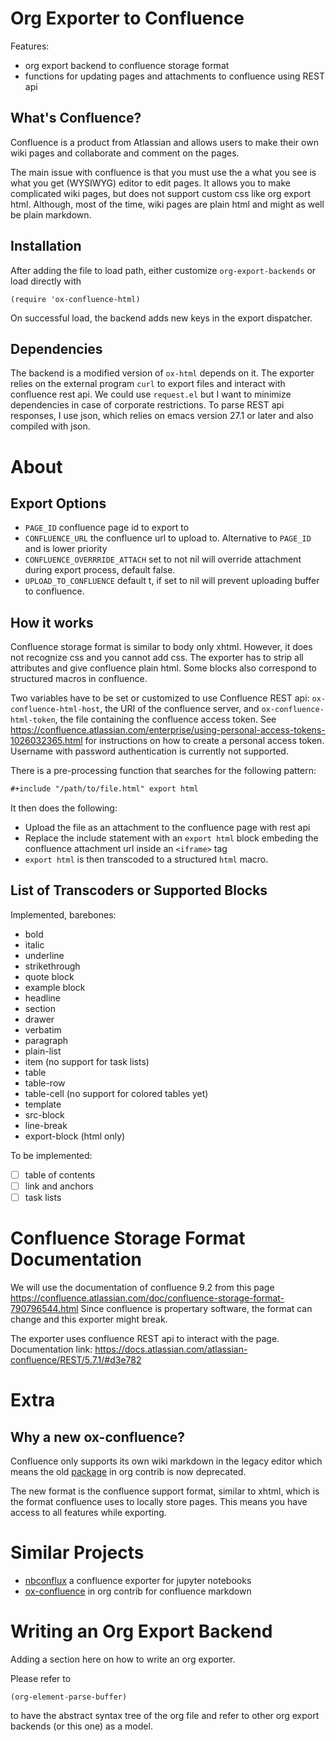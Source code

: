 # Org Exporter to Confluence

Features:
- org export backend to confluence storage format
- functions for updating pages and attachments to confluence using REST api

## What's Confluence?

Confluence is a product from Atlassian and allows users to make
their own wiki pages and collaborate and comment on the pages.

The main issue with confluence is that you must use 
the a what you see is what you get (WYSIWYG) editor to edit pages.
It allows you to make complicated wiki pages, but does not support
custom css like org export html. Although, most of the time, wiki pages
are plain html and might as well be plain markdown.

## Installation

After adding the file to load path,
either customize `org-export-backends` or load directly with
```elisp
(require 'ox-confluence-html)
```
On successful load, the backend adds new keys in the export dispatcher.

## Dependencies

The backend is a modified version of `ox-html` depends on it.
The exporter relies on the external program `curl` to export files and interact with confluence rest api.
We could use `request.el` but I want to minimize dependencies in case of corporate restrictions.
To parse REST api responses, I use json, which relies on emacs version 27.1 or later
and also compiled with json.

# About

## Export Options

- `PAGE_ID` confluence page id to export to
- `CONFLUENCE_URL` the confluence url to upload to. Alternative to `PAGE_ID` and is lower priority
- `CONFLUENCE_OVERRRIDE_ATTACH` set to not nil will override attachment during export process, default false.
- `UPLOAD_TO_CONFLUENCE` default t, if set to nil will prevent uploading buffer to confluence.

## How it works

Confluence storage format is similar to body only xhtml.
However, it does not recognize css and you cannot add css.
The exporter has to strip all attributes and give confluence plain html.
Some blocks also correspond to structured macros in confluence.

Two variables have to be set or customized to use Confluence REST api:
`ox-confluence-html-host`, the URI of the confluence server,
and `ox-confluence-html-token`, the file containing the confluence
access token. See https://confluence.atlassian.com/enterprise/using-personal-access-tokens-1026032365.html
for instructions on how to create a personal access token.
Username with password authentication is currently not supported.

There is a pre-processing function that searches for the following pattern:
``` org
#+include "/path/to/file.html" export html
```
It then does the following:
- Upload the file as an attachment to the confluence page with rest api
- Replace the include statement with an `export html` block embeding the confluence attachment url
inside an `<iframe>` tag
- `export html` is then transcoded to a structured `html` macro.

## List of Transcoders or Supported Blocks

Implemented, barebones:
- bold
- italic
- underline
- strikethrough
- quote block
- example block
- headline
- section
- drawer
- verbatim
- paragraph
- plain-list
- item (no support for task lists)
- table
- table-row
- table-cell (no support for colored tables yet)
- template
- src-block
- line-break
- export-block (html only)

To be implemented:
- [ ] table of contents
- [ ] link and anchors
- [ ] task lists

# Confluence Storage Format Documentation

We will use the documentation of confluence 9.2 from this page
https://confluence.atlassian.com/doc/confluence-storage-format-790796544.html
Since confluence is propertary software, the format can change and this exporter might break.

The exporter uses confluence REST api to interact with the page. Documentation link:
https://docs.atlassian.com/atlassian-confluence/REST/5.7.1/#d3e782

# Extra

## Why a new ox-confluence?

Confluence only supports its own wiki markdown in the legacy editor
which means the old
[package](https://github.com/aspiers/orgmode/blob/master/contrib/lisp/ox-confluence.el)
in org contrib is now deprecated.

The new format is the 
confluence support format, similar to xhtml,
which is the format confluence uses to locally store pages.
This means you have access to all features while exporting.

# Similar Projects

- [nbconflux](https://github.com/vericast/nbconflux/tree/master) a confluence exporter for jupyter notebooks
- [ox-confluence](https://github.com/aspiers/orgmode/blob/master/contrib/lisp/ox-confluence.el) in org contrib for
confluence markdown


# Writing an Org Export Backend

Adding a section here on how to write an org exporter.

Please refer to

``` elisp
(org-element-parse-buffer)
```

to have the abstract syntax tree of the org file and refer to other org export
backends (or this one) as a model.

